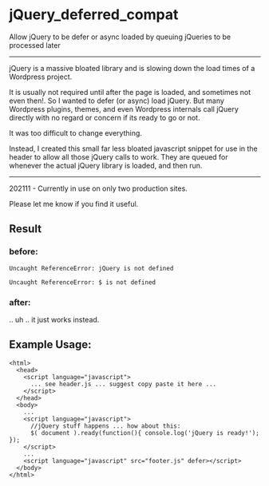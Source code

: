 # jQuery_deferred_compat
Allow jQuery to be defer or async loaded by queuing jQueries to be processed later

---

jQuery is a massive bloated library and is slowing down the load times of a Wordpress project.

It is usually not required until after the page is loaded, and sometimes not even then!. So I wanted to defer (or async) load jQuery. But many Wordpress plugins, themes, and even Wordpress internals call jQuery directly with no regard or concern if its ready to go or not.

It was too difficult to change everything.

Instead, I created this small far less bloated javascript snippet for use in the header to allow all those jQuery calls to work. They are queued for whenever the actual jQuery library is loaded, and then run.

---

202111 - Currently in use on only two production sites.

Please let me know if you find it useful.


## Result
### before:
   `Uncaught ReferenceError: jQuery is not defined`
   
   `Uncaught ReferenceError: $ is not defined`
### after:
  .. uh .. it just works instead.


## Example Usage:
```
<html>
  <head>
    <script language="javascript">
      ... see header.js ... suggest copy paste it here ...
    </script>
  </head>
  <body>
    ...
    <script language="javascript">
      //jQuery stuff happens ... how about this:
      $( document ).ready(function(){ console.log('jQuery is ready!'); });
    </script>
    ...
    <script language="javascript" src="footer.js" defer></script>
  </body>
</html>
```
